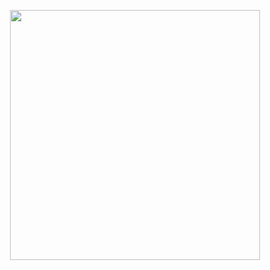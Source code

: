 <p align="center"><a href="https://laravel.com" target="_blank"><img src="https://github.com/mpete5993/Electro-Ecommerce/public/Images/20210601_122816.gif
" width="400"></a></p>
